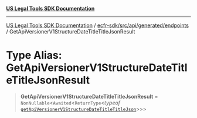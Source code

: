 [**US Legal Tools SDK Documentation**](../../../../../../README.md)

***

[US Legal Tools SDK Documentation](../../../../../../README.md) / [ecfr-sdk/src/api/generated/endpoints](../README.md) / GetApiVersionerV1StructureDateTitleTitleJsonResult

# Type Alias: GetApiVersionerV1StructureDateTitleTitleJsonResult

> **GetApiVersionerV1StructureDateTitleTitleJsonResult** = `NonNullable`\<`Awaited`\<`ReturnType`\<*typeof* [`getApiVersionerV1StructureDateTitleTitleJson`](../functions/getApiVersionerV1StructureDateTitleTitleJson.md)\>\>\>
